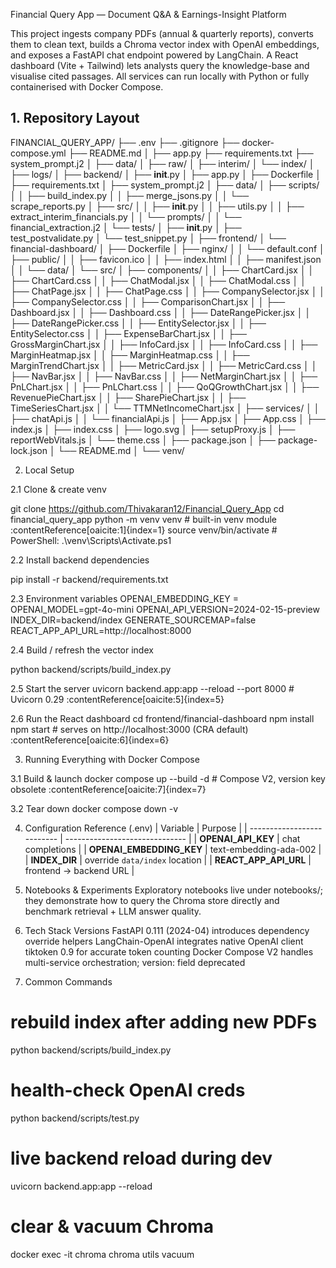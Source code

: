 Financial Query App — Document Q&A & Earnings-Insight Platform

This project ingests company PDFs (annual & quarterly reports), converts them to clean text, builds a Chroma vector index with OpenAI embeddings, and exposes a FastAPI chat endpoint powered by LangChain.
A React dashboard (Vite + Tailwind) lets analysts query the knowledge-base and visualise cited passages. All services can run locally with Python or fully containerised with Docker Compose.

## 1. Repository Layout

FINANCIAL_QUERY_APP/
├── .env
├── .gitignore
├── docker-compose.yml
├── README.md
│
├── app.py
├── requirements.txt
├── system_prompt.j2
│
├── data/
│   ├── raw/
│   ├── interim/
│   └── index/
│
├── logs/
│
├── backend/
│   ├── __init__.py
│   ├── app.py
│   ├── Dockerfile
│   ├── requirements.txt
│   ├── system_prompt.j2
│   ├── data/
│   ├── scripts/
│   │   ├── build_index.py
│   │   ├── merge_jsons.py
│   │   └── scrape_reports.py
│   ├── src/
│   │   ├── __init__.py
│   │   ├── utils.py
│   │   ├── extract_interim_financials.py
│   │   └── prompts/
│   │       └── financial_extraction.j2
│   └── tests/
│       ├── __init__.py
│       ├── test_postvalidate.py
│       └── test_snippet.py
│
├── frontend/
│   └── financial-dashboard/
│       ├── Dockerfile
│       ├── nginx/
│       │   └── default.conf
│       ├── public/
│       │   ├── favicon.ico
│       │   ├── index.html
│       │   ├── manifest.json
│       │   └── data/
│       └── src/
│           ├── components/
│           │   ├── ChartCard.jsx
│           │   ├── ChartCard.css
│           │   ├── ChatModal.jsx
│           │   ├── ChatModal.css
│           │   ├── ChatPage.jsx
│           │   ├── ChatPage.css
│           │   ├── CompanySelector.jsx
│           │   ├── CompanySelector.css
│           │   ├── ComparisonChart.jsx
│           │   ├── Dashboard.jsx
│           │   ├── Dashboard.css
│           │   ├── DateRangePicker.jsx
│           │   ├── DateRangePicker.css
│           │   ├── EntitySelector.jsx
│           │   ├── EntitySelector.css
│           │   ├── ExpenseBarChart.jsx
│           │   ├── GrossMarginChart.jsx
│           │   ├── InfoCard.jsx
│           │   ├── InfoCard.css
│           │   ├── MarginHeatmap.jsx
│           │   ├── MarginHeatmap.css
│           │   ├── MarginTrendChart.jsx
│           │   ├── MetricCard.jsx
│           │   ├── MetricCard.css
│           │   ├── NavBar.jsx
│           │   ├── NavBar.css
│           │   ├── NetMarginChart.jsx
│           │   ├── PnLChart.jsx
│           │   ├── PnLChart.css
│           │   ├── QoQGrowthChart.jsx
│           │   ├── RevenuePieChart.jsx
│           │   ├── SharePieChart.jsx
│           │   ├── TimeSeriesChart.jsx
│           │   └── TTMNetIncomeChart.jsx
│           ├── services/
│           │   ├── chatApi.js
│           │   └── financialApi.js
│           ├── App.jsx
│           ├── App.css
│           ├── index.js
│           ├── index.css
│           ├── logo.svg
│           ├── setupProxy.js
│           ├── reportWebVitals.js
│           └── theme.css
│       ├── package.json
│       ├── package-lock.json
│       └── README.md
│
└── venv/



2. Local Setup

2.1 Clone & create venv

git clone https://github.com/Thivakaran12/Financial_Query_App
cd financial_query_app
python -m venv venv             # built-in venv module :contentReference[oaicite:1]{index=1}
source venv/bin/activate        # PowerShell: .\venv\Scripts\Activate.ps1

2.2 Install backend dependencies

pip install -r backend/requirements.txt

2.3 Environment variables
OPENAI_EMBEDDING_KEY = 
OPENAI_MODEL=gpt-4o-mini
OPENAI_API_VERSION=2024-02-15-preview
INDEX_DIR=backend/index
GENERATE_SOURCEMAP=false
REACT_APP_API_URL=http://localhost:8000


2.4 Build / refresh the vector index

python backend/scripts/build_index.py


2.5 Start the server
uvicorn backend.app:app --reload --port 8000    # Uvicorn 0.29 :contentReference[oaicite:5]{index=5}

2.6 Run the React dashboard
cd frontend/financial-dashboard
npm install
npm start       # serves on http://localhost:3000 (CRA default) :contentReference[oaicite:6]{index=6}



3. Running Everything with Docker Compose

3.1 Build & launch
docker compose up --build -d            # Compose V2, version key obsolete :contentReference[oaicite:7]{index=7}

3.2 Tear down
docker compose down -v


4. Configuration Reference (.env)
| Variable                   | Purpose                        |
| -------------------------- | ------------------------------ |
| **OPENAI_API_KEY**       | chat completions               |
| **OPENAI_EMBEDDING_KEY** | text-embedding-ada-002         |
| **INDEX_DIR**             | override `data/index` location |
| **REACT_APP_API_URL**   | frontend → backend URL         |


5. Notebooks & Experiments
Exploratory notebooks live under notebooks/; they demonstrate how to query the Chroma store directly and benchmark retrieval + LLM answer quality.


6. Tech Stack Versions
FastAPI 0.111 (2024-04) introduces dependency override helpers 
LangChain-OpenAI integrates native OpenAI client 
tiktoken 0.9 for accurate token counting 
Docker Compose V2 handles multi-service orchestration; version: field deprecated


7. Common Commands

# rebuild index after adding new PDFs
python backend/scripts/build_index.py

# health-check OpenAI creds
python backend/scripts/test.py

# live backend reload during dev
uvicorn backend.app:app --reload

# clear & vacuum Chroma
docker exec -it chroma chroma utils vacuum

